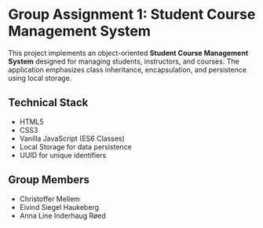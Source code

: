 # Group Assignment 1: Student Course Management System

This project implements an object-oriented **Student Course Management System** designed for managing students, instructors, and courses. The application emphasizes class inheritance, encapsulation, and persistence using local storage.

## Technical Stack

- HTML5
- CSS3
- Vanilla JavaScript (ES6 Classes)
- Local Storage for data persistence
- UUID for unique identifiers

## Group Members

- Christoffer Mellem
- Eivind Siegel Haukeberg
- Anna Line Inderhaug Røed
